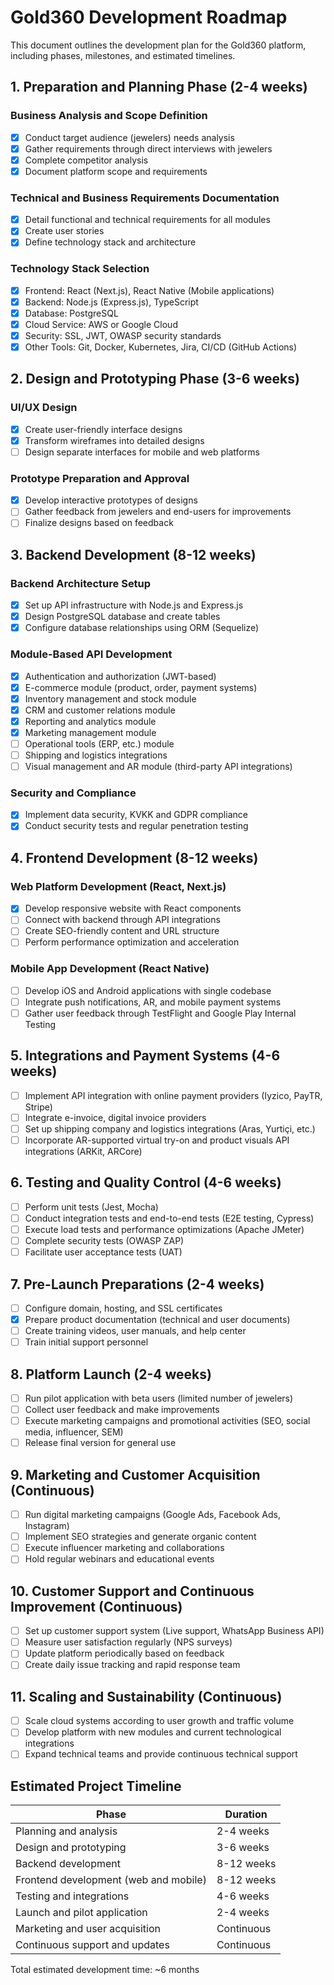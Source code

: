 # Gold360 Development Roadmap

This document outlines the development plan for the Gold360 platform, including phases, milestones, and estimated timelines.

## 1. Preparation and Planning Phase (2-4 weeks)

### Business Analysis and Scope Definition
- [x] Conduct target audience (jewelers) needs analysis
- [x] Gather requirements through direct interviews with jewelers
- [x] Complete competitor analysis
- [x] Document platform scope and requirements

### Technical and Business Requirements Documentation
- [x] Detail functional and technical requirements for all modules
- [x] Create user stories
- [x] Define technology stack and architecture

### Technology Stack Selection
- [x] Frontend: React (Next.js), React Native (Mobile applications)
- [x] Backend: Node.js (Express.js), TypeScript
- [x] Database: PostgreSQL
- [x] Cloud Service: AWS or Google Cloud
- [x] Security: SSL, JWT, OWASP security standards
- [x] Other Tools: Git, Docker, Kubernetes, Jira, CI/CD (GitHub Actions)

## 2. Design and Prototyping Phase (3-6 weeks)

### UI/UX Design
- [x] Create user-friendly interface designs
- [x] Transform wireframes into detailed designs
- [ ] Design separate interfaces for mobile and web platforms

### Prototype Preparation and Approval
- [x] Develop interactive prototypes of designs
- [ ] Gather feedback from jewelers and end-users for improvements
- [ ] Finalize designs based on feedback

## 3. Backend Development (8-12 weeks)

### Backend Architecture Setup
- [x] Set up API infrastructure with Node.js and Express.js
- [x] Design PostgreSQL database and create tables
- [x] Configure database relationships using ORM (Sequelize)

### Module-Based API Development
- [x] Authentication and authorization (JWT-based)
- [x] E-commerce module (product, order, payment systems)
- [x] Inventory management and stock module
- [x] CRM and customer relations module
- [x] Reporting and analytics module
- [x] Marketing management module
- [ ] Operational tools (ERP, etc.) module
- [ ] Shipping and logistics integrations
- [ ] Visual management and AR module (third-party API integrations)

### Security and Compliance
- [x] Implement data security, KVKK and GDPR compliance
- [x] Conduct security tests and regular penetration testing

## 4. Frontend Development (8-12 weeks)

### Web Platform Development (React, Next.js)
- [x] Develop responsive website with React components
- [ ] Connect with backend through API integrations
- [ ] Create SEO-friendly content and URL structure
- [ ] Perform performance optimization and acceleration

### Mobile App Development (React Native)
- [ ] Develop iOS and Android applications with single codebase
- [ ] Integrate push notifications, AR, and mobile payment systems
- [ ] Gather user feedback through TestFlight and Google Play Internal Testing

## 5. Integrations and Payment Systems (4-6 weeks)

- [ ] Implement API integration with online payment providers (Iyzico, PayTR, Stripe)
- [ ] Integrate e-invoice, digital invoice providers
- [ ] Set up shipping company and logistics integrations (Aras, Yurtiçi, etc.)
- [ ] Incorporate AR-supported virtual try-on and product visuals API integrations (ARKit, ARCore)

## 6. Testing and Quality Control (4-6 weeks)

- [ ] Perform unit tests (Jest, Mocha)
- [ ] Conduct integration tests and end-to-end tests (E2E testing, Cypress)
- [ ] Execute load tests and performance optimizations (Apache JMeter)
- [ ] Complete security tests (OWASP ZAP)
- [ ] Facilitate user acceptance tests (UAT)

## 7. Pre-Launch Preparations (2-4 weeks)

- [ ] Configure domain, hosting, and SSL certificates
- [x] Prepare product documentation (technical and user documents)
- [ ] Create training videos, user manuals, and help center
- [ ] Train initial support personnel

## 8. Platform Launch (2-4 weeks)

- [ ] Run pilot application with beta users (limited number of jewelers)
- [ ] Collect user feedback and make improvements
- [ ] Execute marketing campaigns and promotional activities (SEO, social media, influencer, SEM)
- [ ] Release final version for general use

## 9. Marketing and Customer Acquisition (Continuous)

- [ ] Run digital marketing campaigns (Google Ads, Facebook Ads, Instagram)
- [ ] Implement SEO strategies and generate organic content
- [ ] Execute influencer marketing and collaborations
- [ ] Hold regular webinars and educational events

## 10. Customer Support and Continuous Improvement (Continuous)

- [ ] Set up customer support system (Live support, WhatsApp Business API)
- [ ] Measure user satisfaction regularly (NPS surveys)
- [ ] Update platform periodically based on feedback
- [ ] Create daily issue tracking and rapid response team

## 11. Scaling and Sustainability (Continuous)

- [ ] Scale cloud systems according to user growth and traffic volume
- [ ] Develop platform with new modules and current technological integrations
- [ ] Expand technical teams and provide continuous technical support

## Estimated Project Timeline

| Phase | Duration |
| ----- | -------- |
| Planning and analysis | 2-4 weeks |
| Design and prototyping | 3-6 weeks |
| Backend development | 8-12 weeks |
| Frontend development (web and mobile) | 8-12 weeks |
| Testing and integrations | 4-6 weeks |
| Launch and pilot application | 2-4 weeks |
| Marketing and user acquisition | Continuous |
| Continuous support and updates | Continuous |

Total estimated development time: ~6 months 